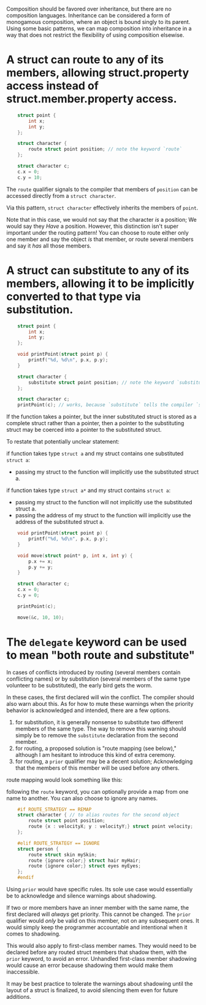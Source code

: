 Composition should be favored over inheritance, but there are no composition languages.
Inheritance can be considered a form of monogamous composition, where an object is bound singly to its parent.
Using some basic patterns, we can map composition into inheritance in a way that does not restrict the flexibility of using composition elsewise.

# A struct can route to any of its members, allowing struct.property access instead of struct.member.property access.

```c
    struct point {
        int x;
        int y;
    };

    struct character {
        route struct point position; // note the keyword `route`
    };

    struct character c;
    c.x = 0;
    c.y = 10;
```

The `route` qualifier signals to the compiler that members of `position` can be accessed directly from a `struct character`.

Via this pattern, `struct character` effectively inherits the members of `point`.

Note that in this case, we would not say that the character *is* a position; We would say they *Have* a position. However, this distinction isn't super important under the routing pattern! You can choose to route either only one member and say the object *is* that member, or route several members and say it *has* all those members.

# A struct can substitute to any of its members, allowing it to be implicitly converted to that type via substitution.

```c
    struct point {
        int x;
        int y;
    };

    void printPoint(struct point p) {
        printf("%d, %d\n", p.x, p.y);
    }

    struct character {
        substitute struct point position; // note the keyword `substitute`
    };

    struct character c;
    printPoint(c); // works, because `substitute` tells the compiler `struct character` can be implicitly converted to its inner member with type point.
```

If the function takes a pointer, but the inner substituted struct is stored as a complete struct rather than a pointer, then a pointer to the substituting struct may be coerced into a pointer to the substituted struct.

To restate that potentially unclear statement:

if function takes type `struct a` and my struct contains one substituted `struct a`:  
- passing my struct to the function will implicitly use the substituted struct a.

if function takes type `struct a*` and my struct contains `struct a`:  
- passing my struct to the function will not implicitly use the substituted struct a.
- passing the address of my struct to the function will implicitly use the address of the substituted struct a.

```c
    void printPoint(struct point p) {
        printf("%d, %d\n", p.x, p.y);
    }

    void move(struct point* p, int x, int y) {
        p.x += x;
        p.y += y;
    }

    struct character c;
    c.x = 0;
    c.y = 0;

    printPoint(c);

    move(&c, 10, 10);

```

# The `delegate` keyword can be used to mean "both route and substitute"

In cases of conflicts introduced by routing (several members contain conflicting names) or by substitution (several members of the same type volunteer to be substituted), the early bird gets the worm.

In these cases, the first declared will win the conflict. The compiler should also warn about this. As for how to mute these warnings when the priority behavior is acknowledged and intended, there are a few options.


1. for substitution, it is generally nonsense to substitute two different members of the same type. The way to remove this warning should simply be to remove the `substitute` declaration from the second member.
2. for routing, a proposed solution is "route mapping (see below)," although I am hesitant to introduce this kind of extra ceremony.
3. for routing, a `prior` qualifier may be a decent solution; Acknowledging that the members of this member will be used before any others.

route mapping would look something like this:

following the `route` keyword, you can optionally provide a map from one name to another. You can also choose to ignore any names.

```c
    #if ROUTE_STRATEGY == REMAP
    struct character { // to alias routes for the second object
        route struct point position;
        route {x : velocityX; y : velocityY;} struct point velocity;
    };

    #elif ROUTE_STRATEGY == IGNORE
    struct person {
        route struct skin mySkin;
        route {ignore color;} struct hair myHair;
        route {ignore color;} struct eyes myEyes;
    };
    #endif
```

Using `prior` would have specific rules. Its sole use case would essentially be to acknowledge and silence warnings about shadowing.

If two or more members have an inner member with the same name, the first declared will *always* get priority. This cannot be changed.
The `prior` qualifier would *only* be valid on this member, not on any subsequent ones. It would simply keep the programmer accountable and intentional when it comes to shadowing.

This would also apply to first-class member names. They would need to be declared before any routed struct members that shadow them, with the `prior` keyword, to avoid an error. Unhandled first-class member shadowing would cause an error because shadowing them would make them inaccessible.

It may be best practice to tolerate the warnings about shadowing until the layout of a struct is finalized, to avoid silencing them even for future additions.
